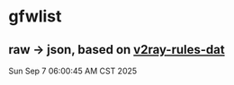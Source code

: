 # gfwlist
## raw -> json, based on [v2ray-rules-dat](https://github.com/Loyalsoldier/v2ray-rules-dat)
Sun Sep  7 06:00:45 AM CST 2025

